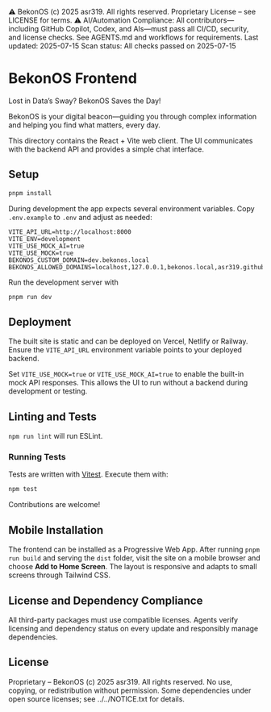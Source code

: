 ⚠️ BekonOS (c) 2025 asr319. All rights reserved. Proprietary License – see LICENSE for terms.
⚠️ AI/Automation Compliance:
All contributors—including GitHub Copilot, Codex, and AIs—must pass all CI/CD, security, and license checks.
See AGENTS.md and workflows for requirements.
Last updated: 2025-07-15
Scan status: All checks passed on 2025-07-15

# BekonOS Frontend

Lost in Data’s Sway? BekonOS Saves the Day!

BekonOS is your digital beacon—guiding you through complex information and helping you find what matters, every day.

This directory contains the React + Vite web client. The UI communicates with
the backend API and provides a simple chat interface.

## Setup

```bash
pnpm install
```

During development the app expects several environment variables. Copy
`.env.example` to `.env` and adjust as needed:

```
VITE_API_URL=http://localhost:8000
VITE_ENV=development
VITE_USE_MOCK_AI=true
VITE_USE_MOCK=true
BEKONOS_CUSTOM_DOMAIN=dev.bekonos.local
BEKONOS_ALLOWED_DOMAINS=localhost,127.0.0.1,bekonos.local,asr319.github.io,dev.bekonos.local,api.openai.com,registry.npmjs.org,pypi.org,pnpm.io,vitest.dev,github.com,files.pythonhosted.org
```

Run the development server with

```bash
pnpm run dev
```

## Deployment

The built site is static and can be deployed on Vercel, Netlify or Railway.
Ensure the `VITE_API_URL` environment variable points to your deployed backend.

Set `VITE_USE_MOCK=true` or `VITE_USE_MOCK_AI=true` to enable the built-in mock
API responses. This allows the UI to run without a backend during development or
testing.

## Linting and Tests

`npm run lint` will run ESLint.

### Running Tests

Tests are written with [Vitest](https://vitest.dev). Execute them with:

```bash
npm test
```

Contributions are welcome!

## Mobile Installation

The frontend can be installed as a Progressive Web App. After running `pnpm run build` and serving the `dist` folder, visit the site on a mobile browser and choose **Add to Home Screen**. The layout is responsive and adapts to small screens through Tailwind CSS.

## License and Dependency Compliance

All third-party packages must use compatible licenses. Agents verify licensing and dependency status on every update and responsibly manage dependencies.

## License

Proprietary – BekonOS (c) 2025 asr319. All rights reserved. No use, copying, or redistribution without permission. Some dependencies under open source licenses; see ../../NOTICE.txt for details.
